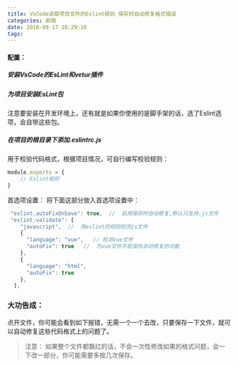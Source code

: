 ```yaml
---
title: VsCode读取项目文件的Eslint规则 保存时自动修复格式错误
categories: 前端
date: 2018-09-17 16:29:10
tags:
---
```


####  配置：
##### 安装VsCode的EsLint和vetur插件
##### 为项目安装EsLint包
注意要安装在开发环境上，还有就是如果你使用的是脚手架的话，选了Eslint选项，会自带这些包。
##### 在项目的根目录下添加.eslintrc.js
用于校验代码格式，根据项目情况，可自行编写校验规则：
```js
module.exports = {
    // Eslint规则
}
```
首选项设置：
将下面这部分放入首选项设置中：
```js
 "eslint.autoFixOnSave": true,  //  启用保存时自动修复,默认只支持.js文件
 "eslint.validate": [
    "javascript",  //  用eslint的规则检测js文件
    {
      "language": "vue",   // 检测vue文件
      "autoFix": true   //  为vue文件开启保存自动修复的功能
    },
    {
      "language": "html",
      "autoFix": true
    },
  ],

``` 

### 大功告成：
点开文件，你可能会看到如下报错，无需一个一个去改，只要保存一下文件，就可以自动修复这些代码格式上的问题了。

> 注意：
如果整个文件都飘红的话，不会一次性修改如果的格式问题，会一下改一部分，你可能需要多按几次保存。


